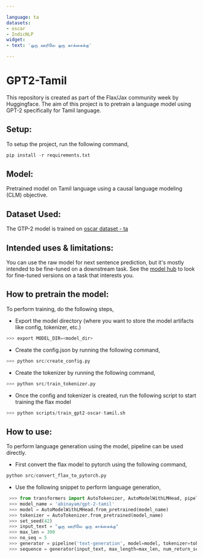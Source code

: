 ```yaml
---

language: ta
datasets:
- oscar
- IndicNLP
widget:
- text: 'ஒரு ஊரிலே ஒரு காக்கைக்கு'

---
```

# GPT2-Tamil

This repository is created as part of the Flax/Jax community week by Huggingface. The aim of this project is to pretrain a language model using GPT-2 specifically for Tamil language. 

## Setup:
To setup the project, run the following command,
```python
pip install -r requirements.txt
```

## Model:
Pretrained model on Tamil language using a causal language modeling (CLM) objective.
 
## Dataset Used:
The GTP-2 model is trained on [oscar dataset - ta](https://huggingface.co/datasets/oscar) 

## Intended uses & limitations:
You can use the raw model for next sentence prediction, but it's mostly intended to be fine-tuned on a downstream task. See the [model hub](https://huggingface.co/models?filter=gpt) to look for fine-tuned versions on a task that interests you.

## How to pretrain the model:
To perform training, do the following steps,

- Export the model directory (where you want to store the model artifacts like config, tokenizer, etc.)
```python
>>> export MODEL_DIR=<model_dir>
```
- Create the config.json by running the following command,
```python
>>> python src/create_config.py
```
- Create the tokenizer by running the following command,
```python
>>> python src/train_tokenizer.py
```
- Once the config and tokenizer is created, run the following script to start training the flax model
```python
>>> python scripts/train_gpt2-oscar-tamil.sh
```

## How to use:
To perform language generation using the model, pipeline can be used directly.

- First convert the flax model to pytorch using the following command,
```python
python src/convert_flax_to_pytorch.py
```
- Use the following snippet to perform language generation,
```python
 >>> from transformers import AutoTokenizer, AutoModelWithLMHead, pipeline
 >>> model_name = 'abinayam/gpt-2-tamil'
 >>> model = AutoModelWithLMHead.from_pretrained(model_name)
 >>> tokenizer = AutoTokenizer.from_pretrained(model_name)
 >>> set_seed(42)
 >>> input_text = "ஒரு ஊரிலே ஒரு காக்கைக்கு"
 >>> max_len = 300
 >>> no_seq = 5
 >>> generator = pipeline('text-generation', model=model, tokenizer=tokenizer)
 >>> sequence = generator(input_text, max_length=max_len, num_return_sequences=no_seq)
```
